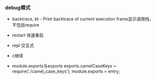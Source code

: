 ### debug模式
+ backtrace, bt - Print backtrace of current execution frame显示调用栈，不包括require
+ restart 快速重启
+ repl 交互式
+ c继续


+ module.exports与exports
exports.camelCaseKeys = require('./camel_case_keys');
module.exports = entry;
